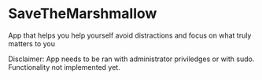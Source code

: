 # SaveTheMarshmallow

App that helps you help yourself avoid distractions and focus on what truly matters to you


Disclaimer: App needs to be ran with administrator priviledges or with sudo. Functionality not implemented yet. 
